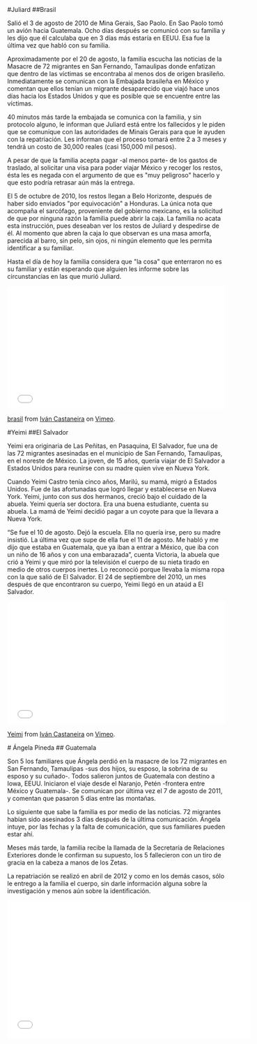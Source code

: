<div id="juiliard"></div>
#Juliard 
##Brasil


Salió el 3 de agosto de 2010 de Mina Gerais, Sao Paolo. En Sao Paolo tomó un avión hacia Guatemala. Ocho días después  se comunicó con su familia y les dijo que él calculaba que en 3 días más estaría en EEUU. Esa fue la última vez que habló con su familia.

Aproximadamente por el 20 de agosto, la familia escucha las noticias de la Masacre de 72 migrantes en San Fernando, Tamaulipas donde enfatizan que dentro de las víctimas se encontraba al menos dos de origen brasileño. Inmediatamente se comunican con la Embajada brasileña en México y comentan que ellos tenían un migrante desaparecido que viajó hace unos días hacia los Estados Unidos y que es posible que se encuentre entre las víctimas.

40 minutos más tarde la embajada se comunica con la familia, y sin protocolo alguno, le informan que Juliard está entre los fallecidos y le piden que se comunique con las autoridades de Minais Gerais para que le ayuden con la repatriación. Les informan que el proceso tomará entre 2 a 3 meses y tendrá un costo de 30,000 reales (casi 150,000 mil pesos).

A pesar de que la familia acepta pagar -al menos parte- de los gastos de traslado, al solicitar una visa para poder viajar México y recoger los restos, ésta les es negada con el argumento de que es "muy peligroso" hacerlo y que esto podría retrasar aún más la entrega.

El 5 de octubre de 2010, los restos llegan a Belo Horizonte, después de haber sido enviados "por equivocación" a Honduras. La única nota que acompaña el sarcófago, proveniente del gobierno mexicano, es la solicitud de que por ninguna razón la familia puede abrir la caja. La familia no acata esta instrucción, pues deseaban ver los restos de Juliard y despedirse de él. Al momento que abren la caja lo que observan es una masa amorfa, parecida al barro, sin pelo, sin ojos, ni ningún elemento que les permita identificar a su familiar.

Hasta el día de hoy la familia considera que "la cosa" que enterraron no es su familiar y están esperando que alguien les informe sobre las circunstancias en las que murió Juliard.

<div class="video-wrapper">
  <iframe src="//player.vimeo.com/video/91177241" width="500" height="281" frameborder="0" webkitallowfullscreen mozallowfullscreen allowfullscreen></iframe> <p><a href="http://vimeo.com/91177241">brasil</a> from <a href="http://vimeo.com/ivancastaneira">Iv&aacute;n Castaneira</a> on <a href="https://vimeo.com">Vimeo</a>.</p>
</div>



<div id="yeimi"></div>
#Yeimi
##El Salvador

Yeimi era originaria de  Las Peñitas, en Pasaquina, El Salvador, fue una de las 72 migrantes asesinadas en el municipio de San Fernando, Tamaulipas, en el noreste de México. La joven, de 15 años, quería viajar de El Salvador a Estados Unidos para reunirse con su madre quien vive en Nueva York. 

Cuando Yeimi Castro tenía cinco años, Marilú, su mamá, migró a Estados Unidos. Fue de las afortunadas que logró llegar y establecerse en Nueva York. Yeimi, junto con sus dos hermanos, creció bajo el cuidado de la abuela. Yeimi quería ser doctora. Era una buena estudiante, cuenta su abuela. La mamá de Yeimi decidió pagar a un coyote para que la llevara a Nueva York.


“Se fue el 10 de agosto. Dejó la escuela. Ella no quería irse, pero su madre insistió. La última vez que supe de ella fue el 11 de agosto. Me habló y me dijo que estaba en Guatemala, que ya iban a entrar a México, que iba con un niño de 16 años y con una embarazada”, cuenta Victoria, la abuela que crió a Yeimi y que miró por la televisión el cuerpo de su nieta tirado en medio de otros cuerpos inertes. Lo reconoció porque llevaba la misma ropa con la que salió de El Salvador. 
El 24 de septiembre del 2010, un mes después de que encontraron su cuerpo, Yeimi llegó en un ataúd a El Salvador. 

<div class="video-wrapper">
  <iframe src="//player.vimeo.com/video/91108191" width="500" height="281" frameborder="0" webkitallowfullscreen mozallowfullscreen allowfullscreen></iframe> <p><a href="http://vimeo.com/91108191">Yeimi</a> from <a href="http://vimeo.com/ivancastaneira">Iv&aacute;n Castaneira</a> on <a href="https://vimeo.com">Vimeo</a>.</p>
</div>



<div id="bilder"></div>
# Ángela Pineda
## Guatemala

Son 5 los familiares que Ángela perdió en la masacre de los 72 migrantes en San Fernando, Tamaulipas -sus dos hijos, su esposo, la sobrina de su esposo y su cuñado-. Todos salieron juntos de Guatemala con destino a Iowa, EEUU. Iniciaron el viaje desde el Naranjo, Petén -frontera entre México y Guatemala-. Se comunican por última vez el 7 de agosto de 2011, y comentan que pasaron 5 días entre las montañas.

Lo siguiente que sabe la familia es por medio de las noticias. 72 migrantes habían sido asesinados 3 días después de la última comunicación. Ángela intuye, por las fechas y la falta de comunicación, que sus familiares pueden estar ahí.

Meses más tarde, la familia recibe la llamada de la Secretaría de Relaciones Exteriores donde le confirman su supuesto, los 5 fallecieron con un tiro de gracia en la cabeza a manos de los Zetas.

La repatriación se realizó en abril de 2012 y como en los demás casos, sólo le entrego a la familia el cuerpo, sin darle información alguna sobre la investigación y menos aún sobre la identificación.


<div class="video-wrapper">
  <iframe width="560" height="315" src="//www.youtube.com/embed/-NtNjr_CXlE" frameborder="0" allowfullscreen></iframe>
</div>

